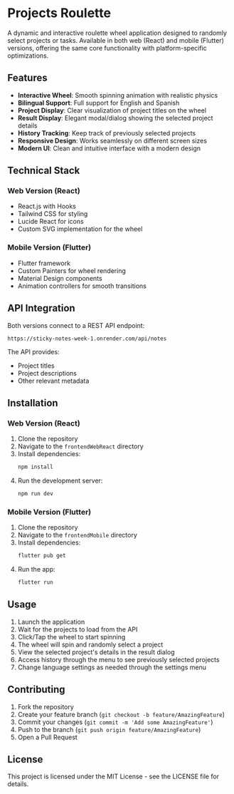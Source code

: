 # Projects Roulette

A dynamic and interactive roulette wheel application designed to randomly select projects or tasks. Available in both web (React) and mobile (Flutter) versions, offering the same core functionality with platform-specific optimizations.

## Features

- **Interactive Wheel**: Smooth spinning animation with realistic physics
- **Bilingual Support**: Full support for English and Spanish
- **Project Display**: Clear visualization of project titles on the wheel
- **Result Display**: Elegant modal/dialog showing the selected project details
- **History Tracking**: Keep track of previously selected projects
- **Responsive Design**: Works seamlessly on different screen sizes
- **Modern UI**: Clean and intuitive interface with a modern design

## Technical Stack

### Web Version (React)
- React.js with Hooks
- Tailwind CSS for styling
- Lucide React for icons
- Custom SVG implementation for the wheel

### Mobile Version (Flutter)
- Flutter framework
- Custom Painters for wheel rendering
- Material Design components
- Animation controllers for smooth transitions

## API Integration

Both versions connect to a REST API endpoint:
```
https://sticky-notes-week-1.onrender.com/api/notes
```

The API provides:
- Project titles
- Project descriptions
- Other relevant metadata

## Installation

### Web Version (React)
1. Clone the repository
2. Navigate to the `frontendWebReact` directory
3. Install dependencies:
   ```bash
   npm install
   ```
4. Run the development server:
   ```bash
   npm run dev
   ```

### Mobile Version (Flutter)
1. Clone the repository
2. Navigate to the `frontendMobile` directory
3. Install dependencies:
   ```bash
   flutter pub get
   ```
4. Run the app:
   ```bash
   flutter run
   ```

## Usage

1. Launch the application
2. Wait for the projects to load from the API
3. Click/Tap the wheel to start spinning
4. The wheel will spin and randomly select a project
5. View the selected project's details in the result dialog
6. Access history through the menu to see previously selected projects
7. Change language settings as needed through the settings menu

## Contributing

1. Fork the repository
2. Create your feature branch (`git checkout -b feature/AmazingFeature`)
3. Commit your changes (`git commit -m 'Add some AmazingFeature'`)
4. Push to the branch (`git push origin feature/AmazingFeature`)
5. Open a Pull Request

## License

This project is licensed under the MIT License - see the LICENSE file for details.
